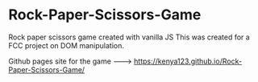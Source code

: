# Rock-Paper-Scissors-Game
Rock paper scissors game created with vanilla JS 
This was created for a FCC project on DOM manipulation.

Github pages site for the game ---> https://kenya123.github.io/Rock-Paper-Scissors-Game/

